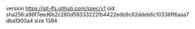 version https://git-lfs.github.com/spec/v1
oid sha256:a96f7eed6b2c280d59333222fb4422edb9c62ddeb6c10336ff6aaa7dba1900a4
size 1384
